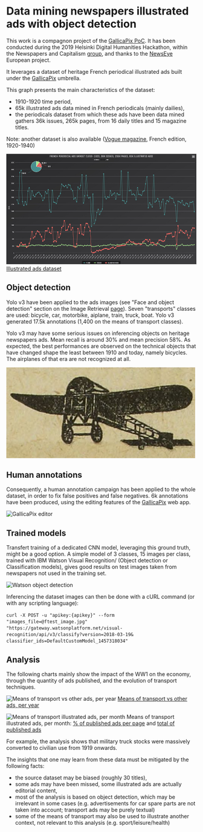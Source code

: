 # Data mining newspapers illustrated ads with object detection

This work is a compagnon project of the [GallicaPix PoC](https://gallicapix.bnf.fr/). It has been conducted during the 2019 Helsinki Digital Humanities Hackathon, within the Newspapers and Capitalism [group](https://blogs.helsinki.fi/digital-humanities-hackathon/category/newspapers-and-capitalism/), and thanks to the [NewsEye](https://www.newseye.eu/) European project.

It leverages a dataset of heritage French periodical illustrated ads built under the [GallicaPix](https://github.com/altomator/Image_Retrieval) umbrella.

This graph presents the main characteristics of the dataset:
- 1910-1920 time period,
- 65k illustrated ads data mined in French periodicals (mainly dailies), 
- the periodicals dataset from which these ads have been data mined gathers 36k issues, 265k pages, from 16 daily titles and 15 magazine titles.

Note: another dataset is also available ([Vogue magazine](https://gallica.bnf.fr/ark:/12148/cb343833568/date), French edition, 1920-1940)

![Ads dataset statistics](https://github.com/altomator/Ads-data_mining/blob/master/EN_charts/ads-dataset.jpg)
[Illustrated ads dataset](https://altomator.github.io/Ads-data_mining/EN_charts/Periodical_FR_1910-1920_issues-pages-ads.htm)

## Object detection
Yolo v3 have been applied to the ads images (see "Face and object detection" section on the Image Retrieval [page](https://github.com/altomator/Image_Retrieval)). Seven "transports" classes are used: bicycle, car, motorbike, aiplane, train, truck, boat. Yolo v3 generated 17.5k annotations (1,400 on the means of transport classes).

Yolo v3 may have some serious issues on inferencing objects on heritage newspapers ads. Mean recall is around 30% and mean precision 58%. As expected, the best performances are observed on the technical objects that have changed shape the least between 1910 and today, namely bicycles. The airplanes of that era are not recognized at all.

![Airplane example](https://github.com/altomator/Ads-data_mining/blob/master/ads/airplanes/airplane4.jpg)

## Human annotations
Consequently, a human annotation campaign has been applied to the whole dataset, in order to fix false positives and false negatives. 6k annotations have been produced, using the editing features of the [GallicaPix](https://gallicapix.bnf.fr/) web app.

![GallicaPix editor](http://www.euklides.fr/blog/altomator/Image_Retrieval/Ads-data-mining/gp-edition.jpg)

## Trained models 
Transfert training of a dedicated CNN model, leveraging this ground truth, might be a good option. A simple model of 3 classes, 15 images per class, trained with IBM Watson Visual Recognition/ (Object detection or Classification models), gives good results on test images taken from newspapers not used in the training set.

![Watson object detection](http://www.euklides.fr/blog/altomator/Image_Retrieval/Ads-data-mining/watson.jpg)

Inferencing the dataset images can then be done with a cURL command (or with any scripting language):

`curl -X POST -u "apikey:{apikey}" --form "images_file=@ftest_image.jpg" "https://gateway.watsonplatform.net/visual-recognition/api/v3/classify?version=2018-03-19& classifier_ids=DefaultCustomModel_1457318034"`


## Analysis
The following charts mainly show the impact of the WW1 on the economy, through the quantity of ads published, and the evolution of transport techniques. 

![Means of transport vs other ads, per year](https://github.com/altomator/Ads-data_mining/blob/master/EN_charts/total-year.jpg)
[Means of transport vs other ads, per year](https://altomator.github.io/Ads-data_mining/EN_charts/Periodical_FR_1910-1920_ads-year.htm)

![Means of transport illustrated ads, per month](https://github.com/altomator/Ads-data_mining/blob/master/EN_charts/total-month.jpg)
Means of transport illustrated ads, per month: [% of published ads per page](https://altomator.github.io/Ads-data_mining/EN_charts/Periodical_FR_1910-1920_mean-ads-month.htm) and [total of published ads](https://altomator.github.io/Ads-data_mining/EN_charts/Periodical_FR_1910-1920_total-ads-month.htm)

For example, the analysis shows that military truck stocks were massively converted to civilian use from 1919 onwards.

The insights that one may learn from these data must be mitigated by the following facts:
- the source dataset may be biased (roughly 30 titles),
- some ads may have been missed, some illustrated ads are actually editorial content,
- most of the analysis is based on object detection, which may be irrelevant in some cases (e.g. advertisements for car spare parts are not taken into account; transport ads may be purely textual)
- some of the means of transport may also be used to illustrate another context, not relevant to this analysis (e.g. sport/leisure/health)












 


